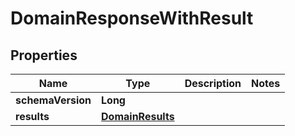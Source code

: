 

# DomainResponseWithResult


## Properties

| Name | Type | Description | Notes |
|------------ | ------------- | ------------- | -------------|
|**schemaVersion** | **Long** |  |  |
|**results** | [**DomainResults**](DomainResults.md) |  |  |



